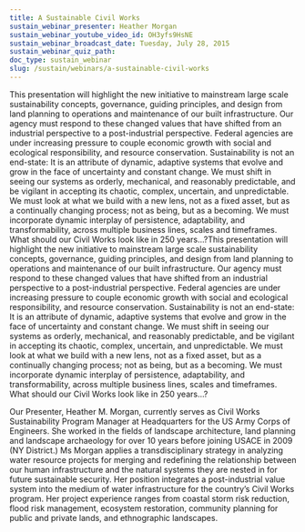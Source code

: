 ```yaml
---
title: A Sustainable Civil Works
sustain_webinar_presenter: Heather Morgan
sustain_webinar_youtube_video_id: OH3yfs9HsNE
sustain_webinar_broadcast_date: Tuesday, July 28, 2015
sustain_webinar_quiz_path:
doc_type: sustain_webinar
slug: /sustain/webinars/a-sustainable-civil-works
---
```


This presentation will highlight the new initiative to mainstream large scale sustainability concepts, governance, guiding principles, and design from land planning to operations and maintenance of our built infrastructure. Our agency must respond to these changed values that have shifted from an industrial perspective to a post-industrial perspective. Federal agencies are under increasing pressure to couple economic growth with social and ecological responsibility, and resource conservation. Sustainability is not an end-state: It is an attribute of dynamic, adaptive systems that evolve and grow in the face of uncertainty and constant change. We must shift in seeing our systems as orderly, mechanical, and reasonably predictable, and be vigilant in accepting its chaotic, complex, uncertain, and unpredictable. We must look at what we build with a new lens, not as a fixed asset, but as a continually changing process; not as being, but as a becoming. We must incorporate dynamic interplay of persistence, adaptability, and transformability, across multiple business lines, scales and timeframes. What should our Civil Works look like in 250 years...?This presentation will highlight the new initiative to mainstream large scale sustainability concepts, governance, guiding principles, and design from land planning to operations and maintenance of our built infrastructure. Our agency must respond to these changed values that have shifted from an industrial perspective to a post-industrial perspective. Federal agencies are under increasing pressure to couple economic growth with social and ecological responsibility, and resource conservation. Sustainability is not an end-state: It is an attribute of dynamic, adaptive systems that evolve and grow in the face of uncertainty and constant change. We must shift in seeing our systems as orderly, mechanical, and reasonably predictable, and be vigilant in accepting its chaotic, complex, uncertain, and unpredictable. We must look at what we build with a new lens, not as a fixed asset, but as a continually changing process; not as being, but as a becoming. We must incorporate dynamic interplay of persistence, adaptability, and transformability, across multiple business lines, scales and timeframes. What should our Civil Works look like in 250 years...?

Our Presenter, Heather M. Morgan, currently serves as Civil Works Sustainability Program Manager at Headquarters for the US Army Corps of Engineers. She worked in the fields of landscape architecture, land planning and landscape archaeology for over 10 years before joining USACE in 2009 (NY District.) Ms Morgan applies a transdisciplinary strategy in analyzing water resource projects for merging and redefining the relationship between our human infrastructure and the natural systems they are nested in for future sustainable security. Her position integrates a post-industrial value system into the medium of water infrastructure for the country’s Civil Works program. Her project experience ranges from coastal storm risk reduction, flood risk management, ecosystem restoration, community planning for public and private lands, and ethnographic landscapes.
